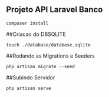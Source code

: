 
## Projeto API Laravel Banco

```
composer install
```

##Criacao do DBSQLITE

```
touch ./database/database.sqlite
```

##Rodando as Migrations e Seeders

```
php artisan migrate --seed
```

##Subindo Servidor

```
php artisan serve
```
